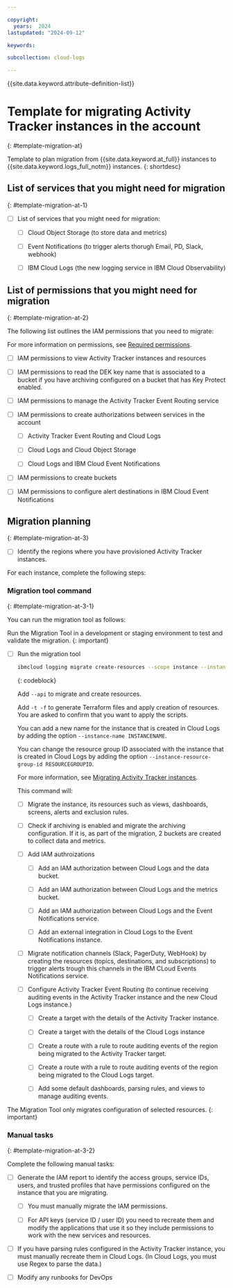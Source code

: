 ```yaml
---

copyright:
  years:  2024
lastupdated: "2024-09-12"

keywords:

subcollection: cloud-logs

---
```


{{site.data.keyword.attribute-definition-list}}


# Template for migrating Activity Tracker instances in the account
{: #template-migration-at}

Template to plan migration from {{site.data.keyword.at_full}} instances to {{site.data.keyword.logs_full_notm}} instances.
{: shortdesc}


## List of services that you might need for migration
{: #template-migration-at-1}

- [ ] List of services that you might need for migration:

    - [ ] Cloud Object Storage (to store data and metrics)

    - [ ] Event Notifications (to trigger alerts thorugh Email, PD, Slack, webhook)

    - [ ] IBM Cloud Logs (the new logging service in IBM Cloud Observability)

## List of permissions that you might need for migration
{: #template-migration-at-2}

The following list outlines the IAM permissions that you need to migrate:

For more information on permissions, see [Required permissions](/docs/cloud-logs?topic=cloud-logs-migration-permissions).

- [ ] IAM permissions to view Activity Tracker instances and resources

- [ ] IAM permissions to read the DEK key name that is associated to a bucket if you have archiving configured on a bucket that has Key Protect enabled.

- [ ] IAM permissions to manage the Activity Tracker Event Routing service

- [ ] IAM permissions to create authorizations between services in the account

    - [ ] Activity Tracker Event Routing and Cloud Logs

    - [ ] Cloud Logs and Cloud Object Storage

    - [ ] Cloud Logs and IBM Cloud Event Notifications

- [ ] IAM permissions to create buckets

- [ ]  IAM permissions to configure alert destinations in IBM Cloud Event Notifications

## Migration planning
{: #template-migration-at-3}

- [ ] Identify the regions where you have provisioned Activity Tracker instances.

For each instance, complete the following steps:

### Migration tool command
{: #template-migration-at-3-1}

You can run the migration tool as follows:

Run the Migration Tool in a development or staging environment to test and validate the migration.
{: important}

- [ ] Run the migration tool

    ```sh
    ibmcloud logging migrate create-resources --scope instance --instance-crn CRN_VALUE --platform --ingestion-key INGESTION_KEY [--instance-name INSTANCENAME] [--instance-resource-group-id RESOURCEGROUPID] [--api]|[-t -f]
    ```
    {: codeblock}

    Add `--api` to migrate and create resources.

    Add `-t -f` to generate Terraform files and apply creation of resources. You are asked to confirm that you want to apply the scripts.

    You can add a new name for the instance that is created in Cloud Logs by adding the option `--instance-name INSTANCENAME`.

    You can change the resource group ID associated with the instance that is created in Cloud Logs by adding the option `--instance-resource-group-id RESOURCEGROUPID`.

    For more information, see [Migrating Activity Tracker instances](/docs/cloud-logs?topic=cloud-logs-migration-atracker-n-cl).

    This command will:

    - [ ] Migrate the instance, its resources such as views, dashboards, screens, alerts and exclusion rules.

    - [ ] Check if archiving is enabled and migrate the archiving configuration. If it is, as part of the migration, 2 buckets are created to collect data and metrics.

    - [ ] Add IAM authroizations

        - [ ] Add an IAM authorization between Cloud Logs and the data bucket.

        - [ ] Add an IAM authorization between Cloud Logs and the metrics bucket.

        - [ ] Add an IAM authorization between Cloud Logs and the Event Notifications service.

        - [ ]  Add an external integration in Cloud Logs to the Event Notifications instance.

    - [ ] Migrate notification channels (Slack, PagerDuty, WebHook) by creating the resources (topics, destinations, and subscriptions) to trigger alerts trough this channels in the IBM CLoud Events Notifications service.

    - [ ] Configure Activity Tracker Event Routing (to continue receiving auditing events in the Activity Tracker instance and the new Cloud Logs instance.)

        - [ ]  Create a target with the details of the Activity Tracker instance.

        - [ ]  Create a target with the details of the Cloud Logs instance

        - [ ]  Create a route with a rule to route auditing events of the region being migrated to the Activity Tracker target.

        - [ ]  Create a route with a rule to route auditing events of the region being migrated to the Cloud Logs target.

        - [ ]  Add some default dashboards, parsing rules, and views to manage auditing events.

The Migration Tool only migrates configuration of selected resources.
{: important}

### Manual tasks
{: #template-migration-at-3-2}

Complete the following manual tasks:

- [ ] Generate the IAM report to identify the access groups, service IDs, users, and trusted profiles that have permissions configured on the instance that you are migrating.

    - [ ] You must manually migrate the IAM permissions.

    - [ ] For API keys (service ID / user ID) you need to recreate them and modify the applications that use it so they include permissions to work with the new services and resources.

- [ ] If you have parsing rules configured in the Activity Tracker instance, you must manually recreate them in Cloud Logs. (In Cloud Logs, you must use Regex to parse the data.)

- [ ] Modify any runbooks for DevOps
